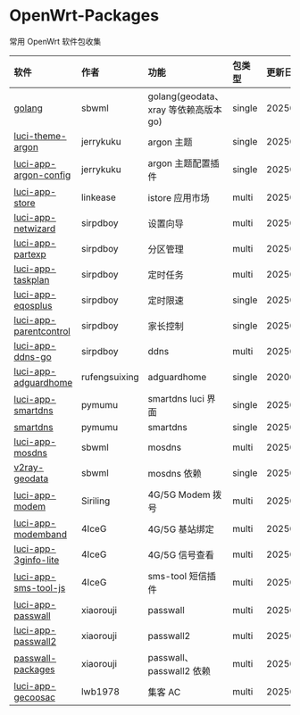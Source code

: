# OpenWrt-Packages
常用 OpenWrt 软件包收集

|软件|作者|功能|包类型|更新日期|
|:-|:-|:-|:-|:-|
|[golang](https://github.com/sbwml/packages_lang_golang)|sbwml|golang(geodata、xray 等依赖高版本 go)|single|20250709|
|[luci-theme-argon](https://github.com/jerrykuku/luci-theme-argon)|jerrykuku|argon 主题|single|20250727|
|[luci-app-argon-config](https://github.com/jerrykuku/luci-app-argon-config)|jerrykuku|argon 主题配置插件|single|20250718|
|[luci-app-store](https://github.com/linkease/istore)|linkease|istore 应用市场|multi|20250625|
|[luci-app-netwizard](https://github.com/sirpdboy/luci-app-netwizard)|sirpdboy|设置向导|multi|20250619|
|[luci-app-partexp](https://github.com/sirpdboy/luci-app-partexp)|sirpdboy|分区管理|multi|20250612|
|[luci-app-taskplan](https://github.com/sirpdboy/luci-app-taskplan)|sirpdboy|定时任务|multi|20250709|
|[luci-app-eqosplus](https://github.com/sirpdboy/luci-app-eqosplus)|sirpdboy|定时限速|single|20250514|
|[luci-app-parentcontrol](https://github.com/sirpdboy/luci-app-parentcontrol)|sirpdboy|家长控制|single|20250514|
|[luci-app-ddns-go](https://github.com/sirpdboy/luci-app-ddns-go)|sirpdboy|ddns|multi|20250722|
|[luci-app-adguardhome](https://github.com/rufengsuixing/luci-app-adguardhome)|rufengsuixing|adguardhome|single|20200113|
|[luci-app-smartdns](https://github.com/pymumu/luci-app-smartdns)|pymumu|smartdns luci 界面|single|20250726|
|[smartdns](https://github.com/pymumu/openwrt-smartdns)|pymumu|smartdns|single|20250729|
|[luci-app-mosdns](https://github.com/sbwml/luci-app-mosdns)|sbwml|mosdns|multi|20250704|
|[v2ray-geodata](https://github.com/sbwml/v2ray-geodata)|sbwml|mosdns 依赖|single|20250125|
|[luci-app-modem](https://github.com/Siriling/5G-Modem-Support)|Siriling|4G/5G Modem 拨号|multi|20250723|
|[luci-app-modemband](https://github.com/4IceG/luci-app-modemband)|4IceG|4G/5G 基站绑定|multi|20250528|
|[luci-app-3ginfo-lite](https://github.com/4IceG/luci-app-3ginfo-lite)|4IceG|4G/5G 信号查看|multi|20250609|
|[luci-app-sms-tool-js](https://github.com/4IceG/luci-app-sms-tool-js)|4IceG|sms-tool 短信插件|multi|20250609|
|[luci-app-passwall](https://github.com/xiaorouji/openwrt-passwall)|xiaorouji|passwall|multi|20250729|
|[luci-app-passwall2](https://github.com/xiaorouji/openwrt-passwall2)|xiaorouji|passwall2|multi|20250716|
|[passwall-packages](https://github.com/xiaorouji/openwrt-passwall-packages)|xiaorouji|passwall、passwall2 依赖|multi|20250727|
|[luci-app-gecoosac](https://github.com/lwb1978/openwrt-gecoosac)|lwb1978|集客 AC|multi|20250407|
